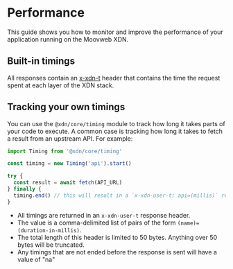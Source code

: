# Performance

This guide shows you how to monitor and improve the performance of your application running on the Moovweb XDN.

## Built-in timings

All responses contain an [x-xdn-t](/guides/response_headers#section_structure_of_) header that contains the time the request spent at each layer of the XDN stack.

## Tracking your own timings

You can use the `@xdn/core/timing` module to track how long it takes parts of your code to execute. A common case is
tracking how long it takes to fetch a result from an upstream API. For example:

```js
import Timing from '@xdn/core/timing'

const timing = new Timing('api').start()

try {
  const result = await fetch(API_URL)
} finally {
  timing.end() // this will result in a `x-xdn-user-t: api=(millis)` response header
}
```

- All timings are returned in an `x-xdn-user-t` response header.
- The value is a comma-delimited list of pairs of the form `(name)=(duration-in-millis)`.
- The total length of this header is limited to 50 bytes. Anything over 50 bytes will be truncated.
- Any timings that are not ended before the response is sent will have a value of "na"
